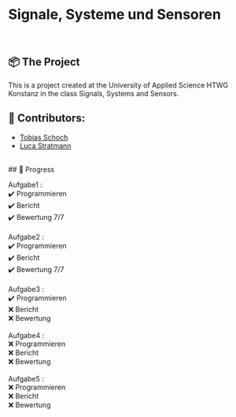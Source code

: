 <h1 align="left">
  Signale, Systeme und Sensoren
</h1>
<br>

## 📦 The Project

This is a project created at the University of Applied Science HTWG Konstanz in the class Signals, Systems and Sensors. 
<br>

## 🐧 Contributors:

* [Tobias Schoch](https://github.com/tobias-schoch)
* [Luca Stratmann](https://github.com/m1negam3)

<br>
## 💾 Progress

Aufgabe1 : 
<br>
✔️ Programmieren
<br>
✔️ Bericht    
✔️ Bewertung  7/7      
<br>
Aufgabe2 : 
<br>
✔️ Programmieren
<br>
✔️ Bericht  
✔️ Bewertung  7/7  
<br>
Aufgabe3 : 
<br>
✔️ Programmieren
<br>
❌ Bericht  
❌ Bewertung   
<br>
Aufgabe4 : 
<br>
❌ Programmieren
<br>
❌ Bericht  
❌ Bewertung
<br><br>
Aufgabe5 : 
<br>
❌ Programmieren
<br>
❌ Bericht   
❌ Bewertung
<br>



